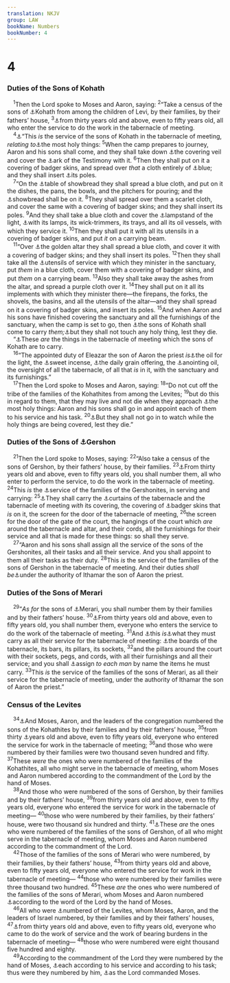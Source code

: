 ```yaml
---
translation: NKJV
group: LAW
bookName: Numbers 
bookNumber: 4
---
```


<div class="title"><h1>4</h1><h3>Duties of the Sons of Kohath</h3></div>
<span class="verse dan_4_1"> <sup>1</sup>Then the Lord spoke to Moses and Aaron, saying: </span>
<span class="verse dan_4_2"><sup>2</sup>“Take a census of the sons of <a data-toggle="tooltip" data-placement="bottom" title="Num. 3:27–32">⚓</a>Kohath from among the children of Levi, by their families, by their fathers’ house, </span>
<span class="verse dan_4_3"><sup>3</sup><a data-toggle="tooltip" data-placement="bottom" title="Num. 4:23, 30, 35; 8:24; 1 Chr. 23:3, 24, 27; Ezra 3:8">⚓</a>from thirty years old and above, even to fifty years old, all who enter the service to do the work in the tabernacle of meeting.<br/></span>
<span class="verse dan_4_4"> <sup>4</sup><a data-toggle="tooltip" data-placement="bottom" title="Num. 4:15">⚓</a>“This <i>is</i> the service of the sons of Kohath in the tabernacle of meeting, <i>relating</i> <i>to</i><a data-toggle="tooltip" data-placement="bottom" title="Num. 4:19">⚓</a>the most holy things: </span>
<span class="verse dan_4_5"><sup>5</sup>When the camp prepares to journey, Aaron and his sons shall come, and they shall take down <a data-toggle="tooltip" data-placement="bottom" title="Ex. 26:31; Heb. 9:3">⚓</a>the covering veil and cover the <a data-toggle="tooltip" data-placement="bottom" title="Ex. 25:10, 16">⚓</a>ark of the Testimony with it. </span>
<span class="verse dan_4_6"><sup>6</sup>Then they shall put on it a covering of badger skins, and spread over <i>that</i> a cloth entirely of <a data-toggle="tooltip" data-placement="bottom" title="Ex. 39:1">⚓</a>blue; and they shall insert <a data-toggle="tooltip" data-placement="bottom" title="Ex. 25:13; 1 Kin. 8:7, 8">⚓</a>its poles.<br/></span>
<span class="verse dan_4_7"> <sup>7</sup>“On the <a data-toggle="tooltip" data-placement="bottom" title="Ex. 25:23, 29, 30">⚓</a>table of showbread they shall spread a blue cloth, and put on it the dishes, the pans, the bowls, and the pitchers for pouring; and the <a data-toggle="tooltip" data-placement="bottom" title="Lev. 24:5–9">⚓</a>showbread shall be on it. </span>
<span class="verse dan_4_8"><sup>8</sup>They shall spread over them a scarlet cloth, and cover the same with a covering of badger skins; and they shall insert its poles. </span>
<span class="verse dan_4_9"><sup>9</sup>And they shall take a blue cloth and cover the <a data-toggle="tooltip" data-placement="bottom" title="Ex. 25:31">⚓</a>lampstand of the light, <a data-toggle="tooltip" data-placement="bottom" title="Ex. 25:37, 38">⚓</a>with its lamps, its wick-trimmers, its trays, and all its oil vessels, with which they service it. </span>
<span class="verse dan_4_10"><sup>10</sup>Then they shall put it with all its utensils in a covering of badger skins, and put <i>it</i> on a carrying beam.<br/></span>
<span class="verse dan_4_11"> <sup>11</sup>“Over <a data-toggle="tooltip" data-placement="bottom" title="Ex. 30:1–5">⚓</a>the golden altar they shall spread a blue cloth, and cover it with a covering of badger skins; and they shall insert its poles. </span>
<span class="verse dan_4_12"><sup>12</sup>Then they shall take all the <a data-toggle="tooltip" data-placement="bottom" title="Ex. 25:9; 1 Chr. 9:29">⚓</a>utensils of service with which they minister in the sanctuary, put <i>them</i> in a blue cloth, cover them with a covering of badger skins, and put <i>them</i> on a carrying beam. </span>
<span class="verse dan_4_13"><sup>13</sup>Also they shall take away the ashes from the altar, and spread a purple cloth over it. </span>
<span class="verse dan_4_14"><sup>14</sup>They shall put on it all its implements with which they minister there—the firepans, the forks, the shovels, the basins, and all the utensils of the altar—and they shall spread on it a covering of badger skins, and insert its poles. </span>
<span class="verse dan_4_15"><sup>15</sup>And when Aaron and his sons have finished covering the sanctuary and all the furnishings of the sanctuary, when the camp is set to go, then <a data-toggle="tooltip" data-placement="bottom" title="Num. 7:9; 10:21; Deut. 31:9; Josh. 4:10; 2 Sam. 6:13; 1 Chr. 15:2, 15">⚓</a>the sons of Kohath shall come to carry <i>them;</i><a data-toggle="tooltip" data-placement="bottom" title="2 Sam. 6:6, 7; 1 Chr. 13:9, 10">⚓</a>but they shall not touch any holy thing, lest they die.<br/> “<a data-toggle="tooltip" data-placement="bottom" title="Num. 3:31">⚓</a>These <i>are</i> the things in the tabernacle of meeting which the sons of Kohath are to carry.<br/></span>
<span class="verse dan_4_16"> <sup>16</sup>“The appointed duty of Eleazar the son of Aaron the priest <i>is</i><a data-toggle="tooltip" data-placement="bottom" title="Ex. 25:6; Lev. 24:2">⚓</a>the oil for the light, the <a data-toggle="tooltip" data-placement="bottom" title="Ex. 30:34">⚓</a>sweet incense, <a data-toggle="tooltip" data-placement="bottom" title="Ex. 29:38">⚓</a>the daily grain offering, the <a data-toggle="tooltip" data-placement="bottom" title="Ex. 30:23–25">⚓</a>anointing oil, the oversight of all the tabernacle, of all that <i>is</i> in it, with the sanctuary and its furnishings.”<br/></span>
<span class="verse dan_4_17"> <sup>17</sup>Then the Lord spoke to Moses and Aaron, saying: </span>
<span class="verse dan_4_18"><sup>18</sup>“Do not cut off the tribe of the families of the Kohathites from among the Levites; </span>
<span class="verse dan_4_19"><sup>19</sup>but do this in regard to them, that they may live and not die when they approach <a data-toggle="tooltip" data-placement="bottom" title="Num. 4:4">⚓</a>the most holy things: Aaron and his sons shall go in and appoint each of them to his service and his task. </span>
<span class="verse dan_4_20"><sup>20</sup><a data-toggle="tooltip" data-placement="bottom" title="Ex. 19:21; 1 Sam. 6:19">⚓</a>But they shall not go in to watch while the holy things are being covered, lest they die.”<br/></span>
<div class="title"><h3>Duties of the Sons of <a data-toggle="tooltip" data-placement="bottom" title="Num. 3:22">⚓</a>Gershon</h3></div>
<span class="verse dan_4_21"> <sup>21</sup>Then the Lord spoke to Moses, saying: </span>
<span class="verse dan_4_22"><sup>22</sup>“Also take a census of the sons of Gershon, by their fathers’ house, by their families. </span>
<span class="verse dan_4_23"><sup>23</sup><a data-toggle="tooltip" data-placement="bottom" title="Num. 4:3; 1 Chr. 23:3, 24, 27">⚓</a>From thirty years old and above, even to fifty years old, you shall number them, all who enter to perform the service, to do the work in the tabernacle of meeting. </span>
<span class="verse dan_4_24"><sup>24</sup>This <i>is</i> the <a data-toggle="tooltip" data-placement="bottom" title="Num. 7:7">⚓</a>service of the families of the Gershonites, in serving and carrying: </span>
<span class="verse dan_4_25"><sup>25</sup><a data-toggle="tooltip" data-placement="bottom" title="Num. 3:25, 26">⚓</a>They shall carry the <a data-toggle="tooltip" data-placement="bottom" title="Ex. 36:8">⚓</a>curtains of the tabernacle and the tabernacle of meeting <i>with</i> its covering, the covering of <a data-toggle="tooltip" data-placement="bottom" title="Ex. 26:14">⚓</a>badger skins that <i>is</i> on it, the screen for the door of the tabernacle of meeting, </span>
<span class="verse dan_4_26"><sup>26</sup>the screen for the door of the gate of the court, the hangings of the court which <i>are</i> around the tabernacle and altar, and their cords, all the furnishings for their service and all that is made for these things: so shall they serve.<br/></span>
<span class="verse dan_4_27"> <sup>27</sup>“Aaron and his sons shall assign all the service of the sons of the Gershonites, all their tasks and all their service. And you shall appoint to them all their tasks as their duty. </span>
<span class="verse dan_4_28"><sup>28</sup>This <i>is</i> the service of the families of the sons of Gershon in the tabernacle of meeting. And their duties <i>shall</i> <i>be</i><a data-toggle="tooltip" data-placement="bottom" title="Num. 4:33">⚓</a>under the authority of Ithamar the son of Aaron the priest.<br/></span>
<div class="title"><h3>Duties of the Sons of Merari</h3></div>
<span class="verse dan_4_29"> <sup>29</sup>“<i>As</i> <i>for</i> the sons of <a data-toggle="tooltip" data-placement="bottom" title="Num. 3:33–37">⚓</a>Merari, you shall number them by their families and by their fathers’ house. </span>
<span class="verse dan_4_30"><sup>30</sup><a data-toggle="tooltip" data-placement="bottom" title="Num. 4:3; 8:24–26">⚓</a>From thirty years old and above, even to fifty years old, you shall number them, everyone who enters the service to do the work of the tabernacle of meeting. </span>
<span class="verse dan_4_31"><sup>31</sup>And <a data-toggle="tooltip" data-placement="bottom" title="Num. 3:36, 37">⚓</a>this <i>is</i><a data-toggle="tooltip" data-placement="bottom" title="Num. 7:8">⚓</a>what they must carry as all their service for the tabernacle of meeting: <a data-toggle="tooltip" data-placement="bottom" title="Ex. 26:15">⚓</a>the boards of the tabernacle, its bars, its pillars, its sockets, </span>
<span class="verse dan_4_32"><sup>32</sup>and the pillars around the court with their sockets, pegs, and cords, with all their furnishings and all their service; and you shall <a data-toggle="tooltip" data-placement="bottom" title="Ex. 25:9; 38:21">⚓</a>assign <i>to</i> <i>each</i> <i>man</i> by name the items he must carry. </span>
<span class="verse dan_4_33"><sup>33</sup>This <i>is</i> the service of the families of the sons of Merari, as all their service for the tabernacle of meeting, under the authority of Ithamar the son of Aaron the priest.”<br/></span>
<div class="title"><h3>Census of the Levites</h3></div>
<span class="verse dan_4_34"> <sup>34</sup><a data-toggle="tooltip" data-placement="bottom" title="Num. 4:2">⚓</a>And Moses, Aaron, and the leaders of the congregation numbered the sons of the Kohathites by their families and by their fathers’ house, </span>
<span class="verse dan_4_35"><sup>35</sup>from thirty <a data-toggle="tooltip" data-placement="bottom" title="Num. 4:47">⚓</a>years old and above, even to fifty years old, everyone who entered the service for work in the tabernacle of meeting; </span>
<span class="verse dan_4_36"><sup>36</sup>and those who were numbered by their families were two thousand seven hundred and fifty. </span>
<span class="verse dan_4_37"><sup>37</sup>These <i>were</i> the ones who were numbered of the families of the Kohathites, all who might serve in the tabernacle of meeting, whom Moses and Aaron numbered according to the commandment of the Lord by the hand of Moses.<br/></span>
<span class="verse dan_4_38"> <sup>38</sup>And those who were numbered of the sons of Gershon, by their families and by their fathers’ house, </span>
<span class="verse dan_4_39"><sup>39</sup>from thirty years old and above, even to fifty years old, everyone who entered the service for work in the tabernacle of meeting— </span>
<span class="verse dan_4_40"><sup>40</sup>those who were numbered by their families, by their fathers’ house, were two thousand six hundred and thirty. </span>
<span class="verse dan_4_41"><sup>41</sup><a data-toggle="tooltip" data-placement="bottom" title="Num. 4:22">⚓</a>These <i>are</i> the ones who were numbered of the families of the sons of Gershon, of all who might serve in the tabernacle of meeting, whom Moses and Aaron numbered according to the commandment of the Lord.<br/></span>
<span class="verse dan_4_42"> <sup>42</sup>Those of the families of the sons of Merari who were numbered, by their families, by their fathers’ house, </span>
<span class="verse dan_4_43"><sup>43</sup>from thirty years old and above, even to fifty years old, everyone who entered the service for work in the tabernacle of meeting— </span>
<span class="verse dan_4_44"><sup>44</sup>those who were numbered by their families were three thousand two hundred. </span>
<span class="verse dan_4_45"><sup>45</sup>These <i>are</i> the ones who were numbered of the families of the sons of Merari, whom Moses and Aaron numbered <a data-toggle="tooltip" data-placement="bottom" title="Num. 4:29">⚓</a>according to the word of the Lord by the hand of Moses.<br/></span>
<span class="verse dan_4_46"> <sup>46</sup>All who were <a data-toggle="tooltip" data-placement="bottom" title="Num. 3:39; 26:57–62; 1 Chr. 23:3–23">⚓</a>numbered of the Levites, whom Moses, Aaron, and the leaders of Israel numbered, by their families and by their fathers’ houses, </span>
<span class="verse dan_4_47"><sup>47</sup><a data-toggle="tooltip" data-placement="bottom" title="Num. 4:3, 23, 30">⚓</a>from thirty years old and above, even to fifty years old, everyone who came to do the work of service and the work of bearing burdens in the tabernacle of meeting— </span>
<span class="verse dan_4_48"><sup>48</sup>those who were numbered were eight thousand five hundred and eighty.<br/></span>
<span class="verse dan_4_49"> <sup>49</sup>According to the commandment of the Lord they were numbered by the hand of Moses, <a data-toggle="tooltip" data-placement="bottom" title="Num. 4:15, 24, 31">⚓</a>each according to his service and according to his task; thus were they numbered by him, <a data-toggle="tooltip" data-placement="bottom" title="Num. 4:1, 21">⚓</a>as the Lord commanded Moses.<br/></span>
